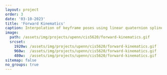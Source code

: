 ```yaml
---
layout: project
order: 3
date: '03-10-2023'
title: 'Forward Kinematics'
caption: Interpolation of keyframe poses using linear quaternion splines.
image: 
  path: /assets/img/projects/upenn/cis5620/forward-kinematics.gif
  srcset: 
    1920w: /assets/img/projects/upenn/cis5620/forward-kinematics.gif
    960w:  /assets/img/projects/upenn/cis5620/forward-kinematics.gif
    480w:  /assets/img/projects/upenn/cis5620/forward-kinematics.gif
sitemap: false
no_groups: true
---
```

